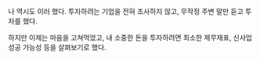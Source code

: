 나 역시도 이러 했다. 투자하려는 기업을 전혀 조사하지 않고, 무작정 주변 말만 듣고 투자를 했다.

하지만 이제는 마음을 고쳐먹었고, 내 소중한 돈을 투자하려면 최소한 제무재표, 신사업 성공 가능성 등을 살펴보기로 했다.

